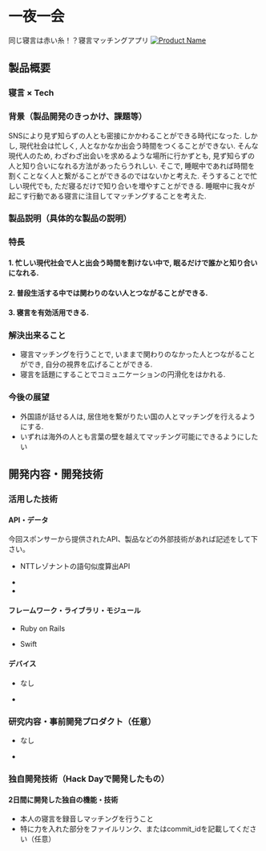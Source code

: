 # 一夜一会

同じ寝言は赤い糸！？寝言マッチングアプリ
[![Product Name](https://raw.github.com/GabLeRoux/WebMole/master/ressources/WebMole_Youtube_Video.png)](https://www.youtube.com/channel/UC4PtjOfZTbVp9DwtJv82Lzg)

## 製品概要
### 寝言 × Tech

### 背景（製品開発のきっかけ、課題等）

SNSにより見ず知らずの人とも密接にかかわることができる時代になった. しかし, 現代社会は忙しく, 人となかなか出会う時間をつくることができない.
そんな現代人のため, わざわざ出会いを求めるような場所に行かずとも, 見ず知らずの人と知り合いになれる方法があったらうれしい. そこで, 睡眠中であれば時間を割くことなく人と繋がることができるのではないかと考えた. そうすることで忙しい現代でも, ただ寝るだけで知り合いを増やすことができる.
睡眠中に我々が起こす行動である寝言に注目してマッチングすることを考えた.


### 製品説明（具体的な製品の説明）


### 特長

#### 1. 忙しい現代社会で人と出会う時間を割けない中で, 眠るだけで誰かと知り合いになれる.

#### 2. 普段生活する中では関わりのない人とつながることができる.

#### 3. 寝言を有効活用できる.

### 解決出来ること
- 寝言マッチングを行うことで, いままで関わりのなかった人とつながることができ, 自分の視界を広げることができる.
- 寝言を話題にすることでコミュニケーションの円滑化をはかれる.

### 今後の展望
- 外国語が話せる人は,  居住地を繋がりたい国の人とマッチングを行えるようにする.
- いずれは海外の人とも言葉の壁を越えてマッチング可能にできるようにしたい



## 開発内容・開発技術
### 活用した技術
#### API・データ
今回スポンサーから提供されたAPI、製品などの外部技術があれば記述をして下さい。

* NTTレゾナントの語句似度算出API

*

*

#### フレームワーク・ライブラリ・モジュール
* Ruby on Rails

* Swift

#### デバイス
* なし

*

### 研究内容・事前開発プロダクト（任意）

* なし

*


### 独自開発技術（Hack Dayで開発したもの）
#### 2日間に開発した独自の機能・技術
* 本人の寝言を録音しマッチングを行うこと
* 特に力を入れた部分をファイルリンク、またはcommit_idを記載してください（任意）
